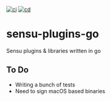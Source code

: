 [![ci](https://github.com/thomis/sensu-plugins-go/actions/workflows/ci.yaml/badge.svg)](https://github.com/thomis/sensu-plugins-go/actions/workflows/ci.yaml)
[![cd](https://github.com/thomis/sensu-plugins-go/actions/workflows/cd.yml/badge.svg)](https://github.com/thomis/sensu-plugins-go/actions/workflows/cd.yml)

# sensu-plugins-go
Sensu plugins &amp; libraries written in go

## To Do
- Writing a bunch of tests
- Need to sign macOS based binaries
